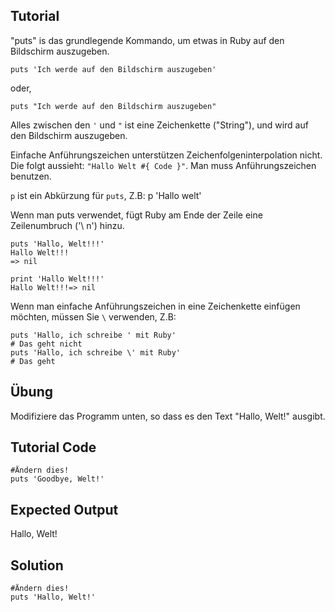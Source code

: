 Tutorial
--------

"puts" is das grundlegende Kommando, um etwas in Ruby auf den Bildschirm auszugeben.

    puts 'Ich werde auf den Bildschirm auszugeben'

oder,

    puts "Ich werde auf den Bildschirm auszugeben"

Alles zwischen den `'` und `"` ist eine Zeichenkette ("String"), und wird auf den Bildschirm auszugeben.

Einfache Anführungszeichen unterstützen Zeichenfolgeninterpolation nicht. Die folgt aussieht: `"Hallo Welt #{ Code }"`. Man muss Anführungszeichen benutzen.

`p` ist ein Abkürzung für `puts`, Z.B:
    p 'Hallo welt'

Wenn man puts verwendet, fügt Ruby am Ende der Zeile eine Zeilenumbruch ('\\ n') hinzu.

    puts 'Hallo, Welt!!!'
    Hallo Welt!!!
    => nil

    print 'Hallo Welt!!!'
    Hallo Welt!!!=> nil

Wenn man einfache Anführungszeichen in eine Zeichenkette einfügen möchten, müssen Sie `\` verwenden, Z.B:

    puts 'Hallo, ich schreibe ' mit Ruby'
    # Das geht nicht
    puts 'Hallo, ich schreibe \' mit Ruby'
    # Das geht



Übung
-----

Modifiziere das Programm unten, so dass es den Text "Hallo, Welt!" ausgibt.

Tutorial Code
-------------

    #Ändern dies!
    puts 'Goodbye, Welt!'

Expected Output
-----------------

Hallo, Welt!

Solution
------

    #Ändern dies!
    puts 'Hallo, Welt!'
